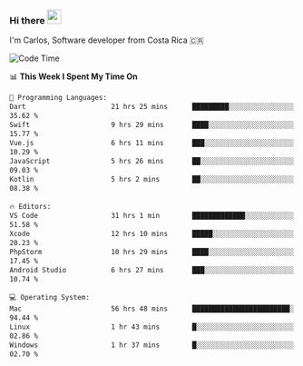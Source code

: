 ### Hi there <img src="https://media.giphy.com/media/hvRJCLFzcasrR4ia7z/giphy.gif" width="25px" height="25px">

I'm Carlos, Software developer from Costa Rica 🇨🇷

[//]: # (<a href="https://app.daily.dev/carum98"><img src="https://github.com/carum98/carum98/blob/main/devcard.svg" width="400" alt="Carlos Umaña Acevedo's Dev Card"/></a>)


<!--START_SECTION:waka-->
![Code Time](http://img.shields.io/badge/Code%20Time-11%2C320%20hrs%2021%20mins-blue)

📊 **This Week I Spent My Time On** 

```text
💬 Programming Languages: 
Dart                     21 hrs 25 mins      █████████░░░░░░░░░░░░░░░░   35.62 % 
Swift                    9 hrs 29 mins       ████░░░░░░░░░░░░░░░░░░░░░   15.77 % 
Vue.js                   6 hrs 11 mins       ███░░░░░░░░░░░░░░░░░░░░░░   10.29 % 
JavaScript               5 hrs 26 mins       ██░░░░░░░░░░░░░░░░░░░░░░░   09.03 % 
Kotlin                   5 hrs 2 mins        ██░░░░░░░░░░░░░░░░░░░░░░░   08.38 % 

🔥 Editors: 
VS Code                  31 hrs 1 min        █████████████░░░░░░░░░░░░   51.58 % 
Xcode                    12 hrs 10 mins      █████░░░░░░░░░░░░░░░░░░░░   20.23 % 
PhpStorm                 10 hrs 29 mins      ████░░░░░░░░░░░░░░░░░░░░░   17.45 % 
Android Studio           6 hrs 27 mins       ███░░░░░░░░░░░░░░░░░░░░░░   10.74 % 

💻 Operating System: 
Mac                      56 hrs 48 mins      ████████████████████████░   94.44 % 
Linux                    1 hr 43 mins        █░░░░░░░░░░░░░░░░░░░░░░░░   02.86 % 
Windows                  1 hr 37 mins        █░░░░░░░░░░░░░░░░░░░░░░░░   02.70 % 
```


<!--END_SECTION:waka-->
